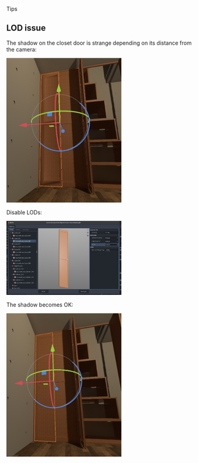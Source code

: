 Tips

## LOD issue

The shadow on the closet door is strange depending on its distance from the camera:

<img src="tips/LOD_1.jpg" width=300>

Disable LODs:

<img src="tips/LOD_2.jpg" width=300>

The shadow becomes OK:

<img src="tips/LOD_3.jpg" width=300>
